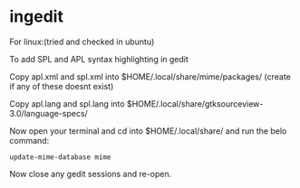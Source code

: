 ingedit
=======

For linux:(tried and checked in ubuntu)

To add SPL and APL syntax highlighting in gedit

Copy apl.xml and spl.xml into $HOME/.local/share/mime/packages/          (create if any of these doesnt exist)

Copy apl.lang and spl.lang into $HOME/.local/share/gtksourceview-3.0/language-specs/

Now open your terminal and cd into $HOME/.local/share/ and run the belo command:

	update-mime-database mime
	
Now close any gedit sessions and re-open.
